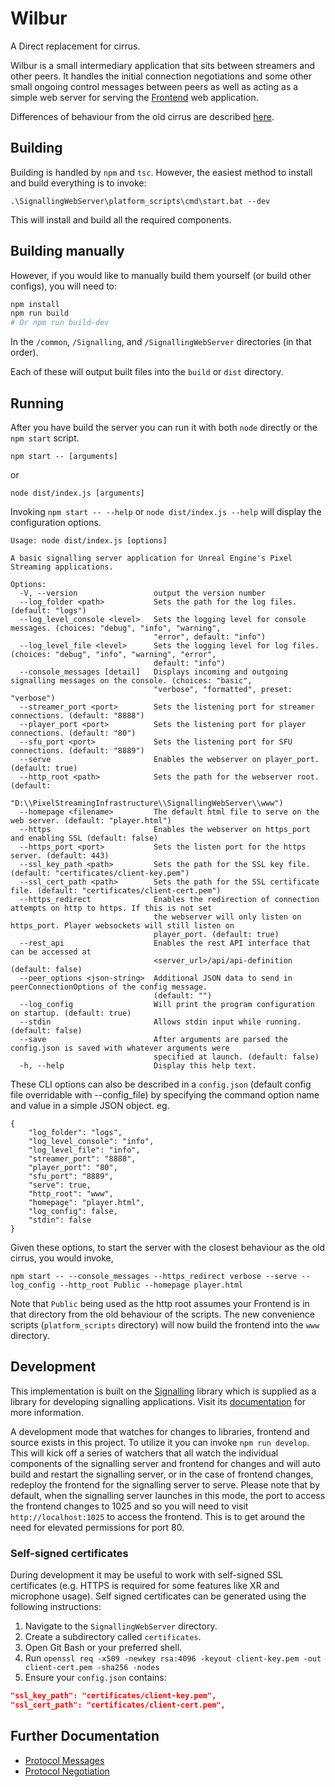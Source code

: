 # Wilbur

A Direct replacement for cirrus.

Wilbur is a small intermediary application that sits between streamers and other peers. It handles the initial connection negotiations and some other small ongoing control messages between peers as well as acting as a simple web server for serving the [Frontend](/Frontend/README.md) web application.

Differences of behaviour from the old cirrus are described [here](from_cirrus.md).

## Building
Building is handled by `npm` and `tsc`. However, the easiest method to install and build everything is to invoke:

```
.\SignallingWebServer\platform_scripts\cmd\start.bat --dev
```

This will install and build all the required components.

## Building manually

However, if you would like to manually build them yourself (or build other configs), you will need to:

```bash
npm install
npm run build
# Or npm run build-dev
```

In the `/common`, `/Signalling`, and `/SignallingWebServer` directories (in that order).

Each of these will output built files into the `build` or `dist` directory.

## Running
After you have build the server you can run it with both `node` directly or the `npm start` script.
```
npm start -- [arguments]
```
or
```
node dist/index.js [arguments]
```
Invoking `npm start -- --help` or `node dist/index.js --help` will display the configuration options.
```
Usage: node dist/index.js [options]

A basic signalling server application for Unreal Engine's Pixel Streaming applications.

Options:
  -V, --version                 output the version number
  --log_folder <path>           Sets the path for the log files. (default: "logs")
  --log_level_console <level>   Sets the logging level for console messages. (choices: "debug", "info", "warning",
                                "error", default: "info")
  --log_level_file <level>      Sets the logging level for log files. (choices: "debug", "info", "warning", "error",
                                default: "info")
  --console_messages [detail]   Displays incoming and outgoing signalling messages on the console. (choices: "basic",
                                "verbose", "formatted", preset: "verbose")
  --streamer_port <port>        Sets the listening port for streamer connections. (default: "8888")
  --player_port <port>          Sets the listening port for player connections. (default: "80")
  --sfu_port <port>             Sets the listening port for SFU connections. (default: "8889")
  --serve                       Enables the webserver on player_port. (default: true)
  --http_root <path>            Sets the path for the webserver root. (default:
                                "D:\\PixelStreamingInfrastructure\\SignallingWebServer\\www")
  --homepage <filename>         The default html file to serve on the web server. (default: "player.html")
  --https                       Enables the webserver on https_port and enabling SSL (default: false)
  --https_port <port>           Sets the listen port for the https server. (default: 443)
  --ssl_key_path <path>         Sets the path for the SSL key file. (default: "certificates/client-key.pem")
  --ssl_cert_path <path>        Sets the path for the SSL certificate file. (default: "certificates/client-cert.pem")
  --https_redirect              Enables the redirection of connection attempts on http to https. If this is not set
                                the webserver will only listen on https_port. Player websockets will still listen on
                                player_port. (default: true)
  --rest_api                    Enables the rest API interface that can be accessed at
                                <server_url>/api/api-definition (default: false)
  --peer_options <json-string>  Additional JSON data to send in peerConnectionOptions of the config message.
                                (default: "")
  --log_config                  Will print the program configuration on startup. (default: true)
  --stdin                       Allows stdin input while running. (default: false)
  --save                        After arguments are parsed the config.json is saved with whatever arguments were
                                specified at launch. (default: false)
  -h, --help                    Display this help text.
```
These CLI options can also be described in a `config.json` (default config file overridable with --config_file) by specifying the command option name and value in a simple JSON object. eg.
```
{
	"log_folder": "logs",
	"log_level_console": "info",
	"log_level_file": "info",
	"streamer_port": "8888",
	"player_port": "80",
	"sfu_port": "8889",
	"serve": true,
	"http_root": "www",
	"homepage": "player.html",
	"log_config": false,
	"stdin": false
}
```
Given these options, to start the server with the closest behaviour as the old cirrus, you would invoke,
```
npm start -- --console_messages --https_redirect verbose --serve --log_config --http_root Public --homepage player.html
```
Note that `Public` being used as the http root assumes your Frontend is in that directory from the old behaviour of the scripts. The new convenience scripts (`platform_scripts` directory) will now build the frontend into the `www` directory.

## Development
This implementation is built on the [Signalling](../Signalling) library which is supplied as a library for developing signalling applications. Visit its [documentation](../Signalling/docs) for more information.

A development mode that watches for changes to libraries, frontend and source exists in this project. To utilize it you can invoke `npm run develop`. This will kick off a series of watchers that all watch the individual components of the signalling server and frontend for changes and will auto build and restart the signalling server, or in the case of frontend changes, redeploy the frontend for the signalling server to serve.
Please note that by default, when the signalling server launches in this mode, the port to access the frontend changes to 1025 and so you will need to visit `http://localhost:1025` to access the frontend. This is to get around the need for elevated permissions for port 80.

### Self-signed certificates
During development it may be useful to work with self-signed SSL certificates (e.g. HTTPS is required for some features like XR and microphone usage). Self signed certificates can be generated using the following instructions:

1. Navigate to the `SignallingWebServer` directory.
2. Create a subdirectory called `certificates`.
3. Open Git Bash or your preferred shell.
4. Run `openssl req -x509 -newkey rsa:4096 -keyout client-key.pem -out client-cert.pem -sha256 -nodes`
5. Ensure your `config.json` contains:

```json
"ssl_key_path": "certificates/client-key.pem",
"ssl_cert_path": "certificates/client-cert.pem",
```

## Further Documentation
- [Protocol Messages](../Common/docs/messages.md)
- [Protocol Negotiation](../Signalling/docs/Protocol.md)

